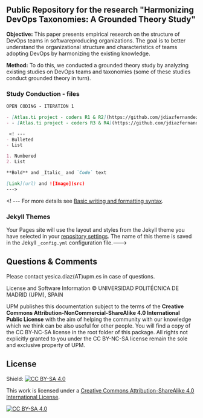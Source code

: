 ## Public Repository for the research "Harmonizing DevOps Taxonomies: A Grounded Theory Study"

**Objective:** This paper presents empirical research on the structure of DevOps teams in softwareproducing organizations. The goal is to better understand the organizational structure and characteristics of teams adopting DevOps by harmonizing the existing knowledge. 

**Method:** To do this, we conducted a grounded theory study by analyzing existing studies on DevOps teams and taxonomies (some of these studies conduct grounded theory in turn).

### Study Conduction - files

```markdown
OPEN CODING - ITERATION 1

- [Atlas.ti project - coders R1 & R2](https://github.com/jdiazfernandez/devops_taxonomies.github.io/blob/main/01_OPEN%20CODING%20-%20ITERATION%201/UnifiedDevOps%20OpenCoding%20ITE1%20ICA%20(jd%20%2B%20ia).atlproj9)
- - [Atlas.ti project - coders R3 & R4](https://github.com/jdiazfernandez/devops_taxonomies.github.io/blob/main/01_OPEN%20CODING%20-%20ITERATION%201/UnifiedDevOps%20OpenCoding%20ITE1%20ICA%20(cr2%20%2B%20jp2).atlproj9)

 <! --- 
- Bulleted
- List

1. Numbered
2. List

**Bold** and _Italic_ and `Code` text

[Link](url) and ![Image](src)
--->
```

<! ---
For more details see [Basic writing and formatting syntax](https://docs.github.com/en/github/writing-on-github/getting-started-with-writing-and-formatting-on-github/basic-writing-and-formatting-syntax).
### Jekyll Themes
Your Pages site will use the layout and styles from the Jekyll theme you have selected in your [repository settings](https://github.com/jdiazfernandez/devopstaxonomiesharmonization.github.io/settings/pages). The name of this theme is saved in the Jekyll `_config.yml` configuration file.--->

## Questions & Comments

Please contact yesica.diaz(AT)upm.es in case of questions.

License and Software Information
© UNIVERSIDAD POLITÉCNICA DE MADRID (UPM), SPAIN

UPM publishes this documentation subject to the terms of the **Creative Commons Attribution-NonCommercial-ShareAlike 4.0 International Public License** with the aim of helping the community with our knowledge which we think can be also useful for other people. You will find a copy of the CC BY-NC-SA license in the root folder of this package. All rights not explicitly granted to you under the CC BY-NC-SA license remain the sole and exclusive property of UPM.

## License

Shield: [![CC BY-SA 4.0][cc-by-sa-shield]][cc-by-sa]

This work is licensed under a [Creative Commons Attribution-ShareAlike 4.0
International License][cc-by-sa].

[![CC BY-SA 4.0][cc-by-sa-image]][cc-by-sa]

[cc-by-sa]: http://creativecommons.org/licenses/by-sa/4.0/
[cc-by-sa-image]: https://licensebuttons.net/l/by-sa/4.0/88x31.png
[cc-by-sa-shield]: https://img.shields.io/badge/License-CC%20BY--SA%204.0-lightgrey.svg
